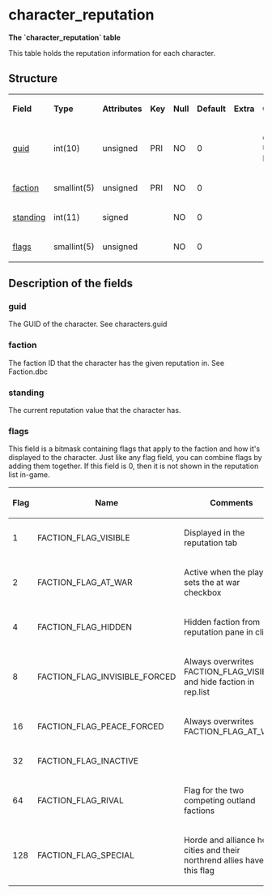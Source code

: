 # character\_reputation


**The \`character\_reputation\` table**

This table holds the reputation information for each character.

## Structure

<table>
<colgroup>
<col width="12%" />
<col width="12%" />
<col width="12%" />
<col width="12%" />
<col width="12%" />
<col width="12%" />
<col width="12%" />
<col width="12%" />
</colgroup>
<tbody>
<tr class="odd">
<td><p><strong>Field</strong></p></td>
<td><p><strong>Type</strong></p></td>
<td><p><strong>Attributes</strong></p></td>
<td><p><strong>Key</strong></p></td>
<td><p><strong>Null</strong></p></td>
<td><p><strong>Default</strong></p></td>
<td><p><strong>Extra</strong></p></td>
<td><p><strong>Comment</strong></p></td>
</tr>
<tr class="even">
<td><p><a href="#guid">guid</a></p></td>
<td><p>int(10)</p></td>
<td><p>unsigned</p></td>
<td><p>PRI</p></td>
<td><p>NO</p></td>
<td><p>0</p></td>
<td><p> </p></td>
<td><p>Global Unique Identifier</p></td>
</tr>
<tr class="odd">
<td><p><a href="#faction">faction</a></p></td>
<td><p>smallint(5)</p></td>
<td><p>unsigned</p></td>
<td><p>PRI</p></td>
<td><p>NO</p></td>
<td><p>0</p></td>
<td><p> </p></td>
<td><p> </p></td>
</tr>
<tr class="even">
<td><p><a href="#standing">standing</a></p></td>
<td><p>int(11)</p></td>
<td><p>signed</p></td>
<td><p> </p></td>
<td><p>NO</p></td>
<td><p>0</p></td>
<td><p> </p></td>
<td><p> </p></td>
</tr>
<tr class="odd">
<td><p><a href="#flags">flags</a></p></td>
<td><p>smallint(5)</p></td>
<td><p>unsigned</p></td>
<td><p> </p></td>
<td><p>NO</p></td>
<td><p>0</p></td>
<td><p> </p></td>
<td><p> </p></td>
</tr>
</tbody>
</table>

## Description of the fields

### guid

The GUID of the character. See characters.guid

### faction

The faction ID that the character has the given reputation in. See Faction.dbc

### standing

The current reputation value that the character has.

### flags

This field is a bitmask containing flags that apply to the faction and how it's displayed to the character. Just like any flag field, you can combine flags by adding them together. If this field is 0, then it is not shown in the reputation list in-game.

<table>
<colgroup>
<col width="33%" />
<col width="33%" />
<col width="33%" />
</colgroup>
<thead>
<tr class="header">
<th><p>Flag</p></th>
<th><p>Name</p></th>
<th><p>Comments</p></th>
</tr>
</thead>
<tbody>
<tr class="odd">
<td><p>1</p></td>
<td><p>FACTION_FLAG_VISIBLE</p></td>
<td><p>Displayed in the reputation tab</p></td>
</tr>
<tr class="even">
<td><p>2</p></td>
<td><p>FACTION_FLAG_AT_WAR</p></td>
<td><p>Active when the player sets the at war checkbox</p></td>
</tr>
<tr class="odd">
<td><p>4</p></td>
<td><p>FACTION_FLAG_HIDDEN</p></td>
<td><p>Hidden faction from reputation pane in client</p></td>
</tr>
<tr class="even">
<td><p>8</p></td>
<td><p>FACTION_FLAG_INVISIBLE_FORCED</p></td>
<td><p>Always overwrites FACTION_FLAG_VISIBLE and hide faction in rep.list</p></td>
</tr>
<tr class="odd">
<td><p>16</p></td>
<td><p>FACTION_FLAG_PEACE_FORCED</p></td>
<td><p>Always overwrites FACTION_FLAG_AT_WAR</p></td>
</tr>
<tr class="even">
<td><p>32</p></td>
<td><p>FACTION_FLAG_INACTIVE</p></td>
<td><p> </p></td>
</tr>
<tr class="odd">
<td><p>64</p></td>
<td><p>FACTION_FLAG_RIVAL</p></td>
<td><p>Flag for the two competing outland factions</p></td>
</tr>
<tr class="even">
<td><p>128</p></td>
<td><p>FACTION_FLAG_SPECIAL</p></td>
<td><p>Horde and alliance home cities and their northrend allies have this flag</p></td>
</tr>
</tbody>
</table>


